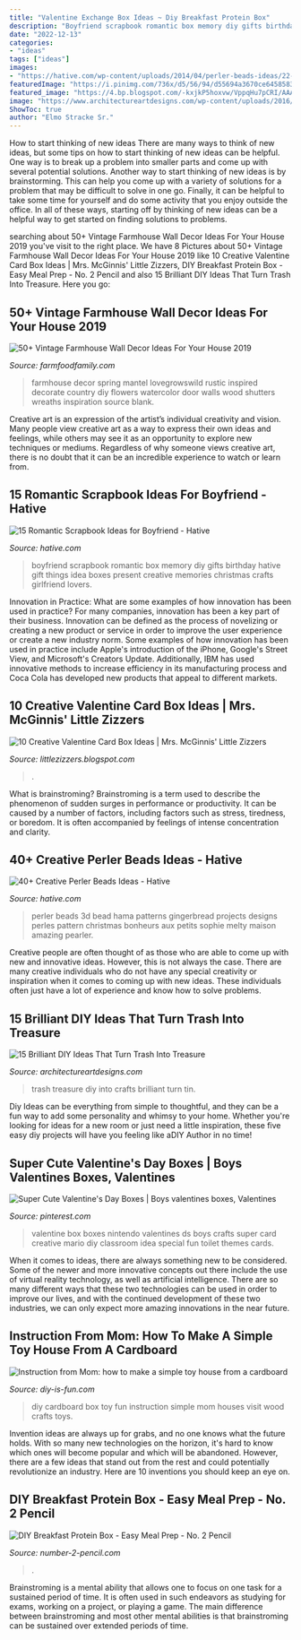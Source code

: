 ```yaml
---
title: "Valentine Exchange Box Ideas ~ Diy Breakfast Protein Box"
description: "Boyfriend scrapbook romantic box memory diy gifts birthday hative gift things idea boxes present creative memories christmas crafts girlfriend lovers"
date: "2022-12-13"
categories:
- "ideas"
tags: ["ideas"]
images:
- "https://hative.com/wp-content/uploads/2014/04/perler-beads-ideas/22-3d-house-perler-beads.jpg"
featuredImage: "https://i.pinimg.com/736x/d5/56/94/d55694a3670ce64585833812ccad1aed--valentine-day-boxes-mario-valentine-box-ideas.jpg"
featured_image: "https://4.bp.blogspot.com/-kxjkP5hoxvw/VppqHu7pCRI/AAAAAAAAETQ/-aQwletp4T4/s1600/103.JPG"
image: "https://www.architectureartdesigns.com/wp-content/uploads/2016/10/15-Brilliant-DIY-Ideas-That-Turn-Trash-Into-Treasure-12.jpg"
ShowToc: true
author: "Elmo Stracke Sr."
---
```



How to start thinking of new ideas
There are many ways to think of new ideas, but some tips on how to start thinking of new ideas can be helpful. One way is to break up a problem into smaller parts and come up with several potential solutions. Another way to start thinking of new ideas is by brainstorming. This can help you come up with a variety of solutions for a problem that may be difficult to solve in one go. Finally, it can be helpful to take some time for yourself and do some activity that you enjoy outside the office. In all of these ways, starting off by thinking of new ideas can be a helpful way to get started on finding solutions to problems.

	

		
searching about 50+ Vintage Farmhouse Wall Decor Ideas For Your House 2019 you've visit to the right place. We have 8 Pictures about 50+ Vintage Farmhouse Wall Decor Ideas For Your House 2019 like 10 Creative Valentine Card Box Ideas | Mrs. McGinnis&#039; Little Zizzers, DIY Breakfast Protein Box - Easy Meal Prep - No. 2 Pencil and also 15 Brilliant DIY Ideas That Turn Trash Into Treasure. Here you go:
		
    
## 50+ Vintage Farmhouse Wall Decor Ideas For Your House 2019

<img loading=lazy src="https://i0.wp.com/farmfoodfamily.com/wp-content/uploads/2018/05/02-farmhouse-wall-decor-ideas.jpg?resize=600%2C884&amp;ssl=1" onerror="this.onerror=null;this.src='https://tse3.mm.bing.net/th?id=OIP.Xl9idBTQAM4TniUHLtdVMgHaK6&amp;pid=15.1';" alt="50+ Vintage Farmhouse Wall Decor Ideas For Your House 2019">

_Source: farmfoodfamily.com_

>farmhouse decor spring mantel lovegrowswild rustic inspired decorate country diy flowers watercolor door walls wood shutters wreaths inspiration source blank. 

	

Creative art is an expression of the artist’s individual creativity and vision. Many people view creative art as a way to express their own ideas and feelings, while others may see it as an opportunity to explore new techniques or mediums. Regardless of why someone views creative art, there is no doubt that it can be an incredible experience to watch or learn from.

    
## 15 Romantic Scrapbook Ideas For Boyfriend - Hative

<img loading=lazy src="https://hative.com/wp-content/uploads/2014/06/scrapbook-ideas-for-boyfriend/14-scrapbook-ideas-for-lovers.jpg" onerror="this.onerror=null;this.src='https://tse4.mm.bing.net/th?id=OIP.7yqCcXCTzDaVwZay9thIkAHaJ4&amp;pid=15.1';" alt="15 Romantic Scrapbook Ideas for Boyfriend - Hative">

_Source: hative.com_

>boyfriend scrapbook romantic box memory diy gifts birthday hative gift things idea boxes present creative memories christmas crafts girlfriend lovers. 

	

Innovation in Practice: What are some examples of how innovation has been used in practice?
For many companies, innovation has been a key part of their business. Innovation can be defined as the process of novelizing or creating a new product or service in order to improve the user experience or create a new industry norm. 
Some examples of how innovation has been used in practice include Apple's introduction of the iPhone, Google's Street View, and Microsoft's Creators Update. Additionally, IBM has used innovative methods to increase efficiency in its manufacturing process and Coca Cola has developed new products that appeal to different markets.

    
## 10 Creative Valentine Card Box Ideas | Mrs. McGinnis&#039; Little Zizzers

<img loading=lazy src="https://4.bp.blogspot.com/-kxjkP5hoxvw/VppqHu7pCRI/AAAAAAAAETQ/-aQwletp4T4/s1600/103.JPG" onerror="this.onerror=null;this.src='https://tse2.mm.bing.net/th?id=OIP.gfEPnM4XgTgpsaGK3fcFjgHaFj&amp;pid=15.1';" alt="10 Creative Valentine Card Box Ideas | Mrs. McGinnis&#039; Little Zizzers">

_Source: littlezizzers.blogspot.com_

>. 

	

What is brainstroming?
Brainstroming is a term used to describe the phenomenon of sudden surges in performance or productivity. It can be caused by a number of factors, including factors such as stress, tiredness, or boredom. It is often accompanied by feelings of intense concentration and clarity.

    
## 40+ Creative Perler Beads Ideas - Hative

<img loading=lazy src="https://hative.com/wp-content/uploads/2014/04/perler-beads-ideas/22-3d-house-perler-beads.jpg" onerror="this.onerror=null;this.src='https://tse1.mm.bing.net/th?id=OIP.K03BeMbJw1Bw8970c69TtQHaJD&amp;pid=15.1';" alt="40+ Creative Perler Beads Ideas - Hative">

_Source: hative.com_

>perler beads 3d bead hama patterns gingerbread projects designs perles pattern christmas bonheurs aux petits sophie melty maison amazing pearler. 

	

Creative people are often thought of as those who are able to come up with new and innovative ideas. However, this is not always the case. There are many creative individuals who do not have any special creativity or inspiration when it comes to coming up with new ideas. These individuals often just have a lot of experience and know how to solve problems.

    
## 15 Brilliant DIY Ideas That Turn Trash Into Treasure

<img loading=lazy src="https://www.architectureartdesigns.com/wp-content/uploads/2016/10/15-Brilliant-DIY-Ideas-That-Turn-Trash-Into-Treasure-12.jpg" onerror="this.onerror=null;this.src='https://tse1.mm.bing.net/th?id=OIP.OlYR21EDL_HKYjKtRl5-EwHaQF&amp;pid=15.1';" alt="15 Brilliant DIY Ideas That Turn Trash Into Treasure">

_Source: architectureartdesigns.com_

>trash treasure diy into crafts brilliant turn tin. 

	

Diy Ideas can be everything from simple to thoughtful, and they can be a fun way to add some personality and whimsy to your home. Whether you're looking for ideas for a new room or just need a little inspiration, these five easy diy projects will have you feeling like aDIY Author in no time!

    
## Super Cute Valentine&#039;s Day Boxes | Boys Valentines Boxes, Valentines

<img loading=lazy src="https://i.pinimg.com/736x/d5/56/94/d55694a3670ce64585833812ccad1aed--valentine-day-boxes-mario-valentine-box-ideas.jpg" onerror="this.onerror=null;this.src='https://tse1.mm.bing.net/th?id=OIP.11E2L4ZAVSfpwaoIyhxK7QHaJ6&amp;pid=15.1';" alt="Super Cute Valentine&#039;s Day Boxes | Boys valentines boxes, Valentines">

_Source: pinterest.com_

>valentine box boxes nintendo valentines ds boys crafts super card creative mario diy classroom idea special fun toilet themes cards. 

	

When it comes to ideas, there are always something new to be considered. Some of the newer and more innovative concepts out there include the use of virtual reality technology, as well as artificial intelligence. There are so many different ways that these two technologies can be used in order to improve our lives, and with the continued development of these two industries, we can only expect more amazing innovations in the near future.

    
## Instruction From Mom: How To Make A Simple Toy House From A Cardboard

<img loading=lazy src="http://diy-is-fun.com/wp-content/uploads/2015/02/020715_1722_Instruction8.jpg" onerror="this.onerror=null;this.src='https://tse4.mm.bing.net/th?id=OIP.rD9n0BnT23wNtEgGZSNxWgHaJ6&amp;pid=15.1';" alt="Instruction from Mom: how to make a simple toy house from a cardboard">

_Source: diy-is-fun.com_

>diy cardboard box toy fun instruction simple mom houses visit wood crafts toys. 

	

Invention ideas are always up for grabs, and no one knows what the future holds. With so many new technologies on the horizon, it's hard to know which ones will become popular and which will be abandoned. However, there are a few ideas that stand out from the rest and could potentially revolutionize an industry. Here are 10 inventions you should keep an eye on.

    
## DIY Breakfast Protein Box - Easy Meal Prep - No. 2 Pencil

<img loading=lazy src="https://www.number-2-pencil.com/wp-content/uploads/2018/01/Easy-Breakfast-Meal-Prep.jpg" onerror="this.onerror=null;this.src='https://tse2.mm.bing.net/th?id=OIP.MwjanOrdjQzUyK6RYt_eGAHaLH&amp;pid=15.1';" alt="DIY Breakfast Protein Box - Easy Meal Prep - No. 2 Pencil">

_Source: number-2-pencil.com_

>. 

	

Brainstroming is a mental ability that allows one to focus on one task for a sustained period of time. It is often used in such endeavors as studying for exams, working on a project, or playing a game. The main difference between brainstroming and most other mental abilities is that brainstroming can be sustained over extended periods of time.

